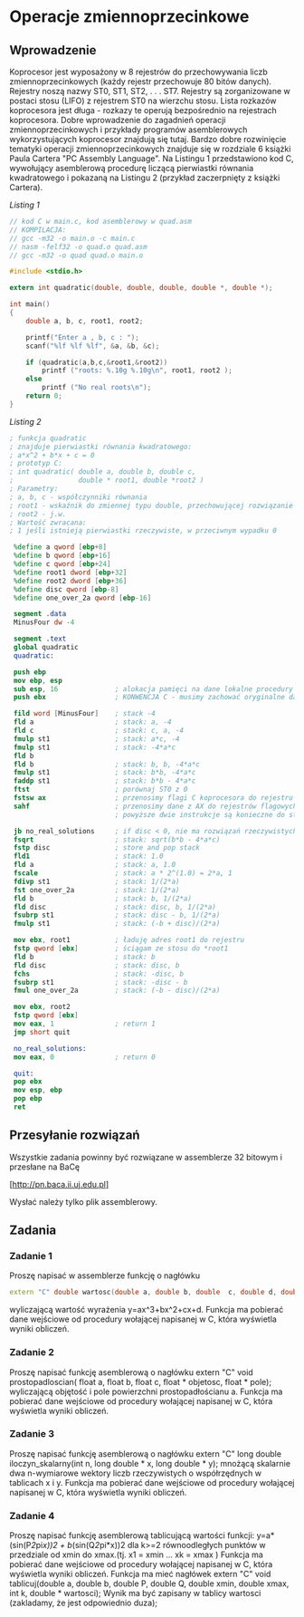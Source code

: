 # Operacje zmiennoprzecinkowe
 
## Wprowadzenie
Koprocesor jest wyposażony w 8 rejestrów do przechowywania liczb zmiennoprzecinkowych (każdy rejestr przechowuje 80 bitów danych). Rejestry noszą nazwy ST0, ST1, ST2, . . . ST7. Rejestry są zorganizowane w postaci stosu (LIFO) z rejestrem ST0 na wierzchu stosu. Lista rozkazów koprocesora jest długa - rozkazy te operują bezpośrednio na rejestrach koprocesora. Dobre wprowadzenie do zagadnień operacji zmiennoprzecinkowych i przykłady programów asemblerowych wykorzystujących koprocesor znajdują się tutaj. Bardzo dobre rozwinięcie tematyki operacji zmiennoprzecinkowych znajduje się w rozdziale 6 książki Paula Cartera "PC Assembly Language". Na Listingu 1 przedstawiono kod C, wywołujący asemblerową procedurę liczącą pierwiastki równania kwadratowego i pokazaną na Listingu 2 (przykład zaczerpnięty z książki Cartera).

*Listing 1*
```c
// kod C w main.c, kod asemblerowy w quad.asm
// KOMPILACJA:
// gcc -m32 -o main.o -c main.c
// nasm -felf32 -o quad.o quad.asm
// gcc -m32 -o quad quad.o main.o

#include <stdio.h>

extern int quadratic(double, double, double, double *, double *);

int main()
{
    double a, b, c, root1, root2;

    printf("Enter a , b, c : ");
    scanf("%lf %lf %lf", &a, &b, &c);

    if (quadratic(a,b,c,&root1,&root2))
        printf ("roots: %.10g %.10g\n", root1, root2 );
    else
        printf ("No real roots\n");
    return 0;
}
```
*Listing 2*
```nasm 
; funkcja quadratic
; znajduje pierwiastki równania kwadratowego:
; a*x^2 + b*x + c = 0
; prototyp C:
; int quadratic( double a, double b, double c,
;                double * root1, double *root2 )
; Parametry:
; a, b, c - współczynniki równania
; root1 - wskaźnik do zmiennej typu double, przechowującej rozwiązanie
; root2 - j.w.
; Wartość zwracana:
; 1 jeśli istnieją pierwiastki rzeczywiste, w przeciwnym wypadku 0

 %define a qword [ebp+8]
 %define b qword [ebp+16]
 %define c qword [ebp+24]
 %define root1 dword [ebp+32]
 %define root2 dword [ebp+36]
 %define disc qword [ebp-8]
 %define one_over_2a qword [ebp-16]

 segment .data
 MinusFour dw -4

 segment .text
 global quadratic
 quadratic:

 push ebp
 mov ebp, esp
 sub esp, 16              ; alokacja pamięci na dane lokalne procedury (disc i one_over_2a)
 push ebx                 ; KONWENCJA C - musimy zachować oryginalne dane z rejestru EBX

 fild word [MinusFour]    ; stack -4
 fld a                    ; stack: a, -4
 fld c                    ; stack: c, a, -4
 fmulp st1                ; stack: a*c, -4
 fmulp st1                ; stack: -4*a*c
 fld b
 fld b                    ; stack: b, b, -4*a*c
 fmulp st1                ; stack: b*b, -4*a*c
 faddp st1                ; stack: b*b - 4*a*c
 ftst                     ; porównaj ST0 z 0
 fstsw ax                 ; przenosimy flagi C koprocesora do rejestru AX
 sahf                     ; przenosimy dane z AX do rejestrów flagowych procesora
                          ; powyższe dwie instrukcje są konieczne do stworzenia instrukcji warunkowej!!!

 jb no_real_solutions     ; if disc < 0, nie ma rozwiązań rzeczywistych
 fsqrt                    ; stack: sqrt(b*b - 4*a*c)
 fstp disc                ; store and pop stack
 fld1                     ; stack: 1.0
 fld a                    ; stack: a, 1.0
 fscale                   ; stack: a * 2^(1.0) = 2*a, 1
 fdivp st1                ; stack: 1/(2*a)
 fst one_over_2a          ; stack: 1/(2*a)
 fld b                    ; stack: b, 1/(2*a)
 fld disc                 ; stack: disc, b, 1/(2*a)
 fsubrp st1               ; stack: disc - b, 1/(2*a)
 fmulp st1                ; stack: (-b + disc)/(2*a)

 mov ebx, root1           ; ładuję adres root1 do rejestru
 fstp qword [ebx]         ; ściągam ze stosu do *root1
 fld b                    ; stack: b
 fld disc                 ; stack: disc, b
 fchs                     ; stack: -disc, b
 fsubrp st1               ; stack: -disc - b
 fmul one_over_2a         ; stack: (-b - disc)/(2*a)

 mov ebx, root2
 fstp qword [ebx]
 mov eax, 1               ; return 1
 jmp short quit

 no_real_solutions:
 mov eax, 0               ; return 0

 quit:
 pop ebx
 mov esp, ebp
 pop ebp
 ret
```

## Przesyłanie rozwiązań

Wszystkie zadania powinny być rozwiązane w assemblerze 32 bitowym i przesłane na BaCę 

[http://pn.baca.ii.uj.edu.pl]

Wysłać należy tylko plik assemblerowy. 

## Zadania 

### Zadanie 1
Proszę napisać w assemblerze funkcję o nagłówku
```c++
extern "C" double wartosc(double a, double b, double  c, double d, double x);
```
wyliczającą wartość wyrażenia y=ax^3+bx^2+cx+d. Funkcja ma pobierać dane wejściowe od procedury wołającej napisanej w C, która wyświetla wyniki obliczeń.

### Zadanie 2
Proszę napisać funkcję asemblerową o nagłówku
extern "C" void prostopadloscian( float a, float b, float c, float * objetosc, float * pole);
wyliczającą objętość i pole powierzchni prostopadłościanu a. Funkcja ma pobierać dane wejściowe od procedury wołającej napisanej w C, która wyświetla wyniki obliczeń.

### Zadanie 3
Proszę napisać funkcję asemblerową o nagłówku
extern "C" long double iloczyn_skalarny(int n, long double * x, long double * y);
mnożącą skalarnie dwa n-wymiarowe wektory liczb rzeczywistych o współrzędnych w tablicach x i y. 
Funkcja ma pobierać dane wejściowe od procedury wołającej napisanej w C, która wyświetla wyniki obliczeń.

### Zadanie 4
Proszę napisać funkcję asemblerową tablicującą wartości funkcji:
    y=a*(sin(P*2*pi*x))2 + b*(sin(Q*2*pi*x))2
dla k>=2 równoodległych punktów w przedziale od xmin do xmax.(tj.  x1 = xmin ... xk = xmax )
Funkcja ma pobierać dane wejściowe od procedury wołającej napisanej w C, która wyświetla wyniki obliczeń.
Funkcja ma mieć nagłówek
extern "C" void tablicuj(double a, double b, double P, double Q, double xmin, double xmax, int k,  double * wartosci);
Wynik ma być zapisany w tablicy wartosci (zakladamy, że jest odpowiednio duza);
